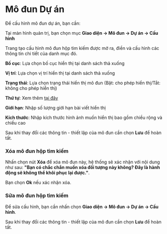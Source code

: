 
# Mô đun Dự án

Để cấu hình mô đun dự án, bạn cần:

Tại màn hình quản trị, bạn chọn mục **Giao diện -> Mô đun -> Dự án -> Cấu hình**

Trang tạo cấu hình mô đun hộp tìm kiếm được mở ra, điền và cấu hình các thông tin chi tiết của danh mục đó.

**Bố cục**: Lựa chọn bố cục hiển thị tại danh sách thả xuống

**Vị trí**: Lựa chọn vị trí hiển thị tại danh sách thả xuống

**Trạng thái**: Lựa chọn trạng thái hiển thị mô đun (Bật: cho phép hiển thị/Tắt: không cho phép hiển thị)

**Thứ tự**: Xem thêm [tại đây](https://mkmate.osd.vn/docs/common/logic)

**Giới hạn**: Nhập số lượng giới hạn bài viết hiển thị

**Kích thước**: Nhập kích thước hình ảnh muốn hiển thị bao gồm chiều rộng và chiều cao

Sau khi thay đổi các thông tin - thiết lập của mô đun cần chọn **Lưu** để hoàn tất.

### Xóa mô đun hộp tìm kiếm

Nhấn chọn nút **Xóa** để xóa mô đun này, hệ thống sẽ xác nhận với nội dung như sau: **"Bạn có chắc chắn muốn xóa đối tượng này không? Đây là hành động sẽ không thể khôi phục lại được."**. 

Bạn chọn **Ok** nếu xác nhận xóa.

### Sửa mô đun hộp tìm kiếm

Để sửa cấu hình, bạn cần nhấn chọn **Giao diện -> Mô đun -> Dự án -> Cấu hình**.

Sau khi thay đổi các thông tin - thiết lập của mô đun cần chọn **Lưu** để hoàn tất.